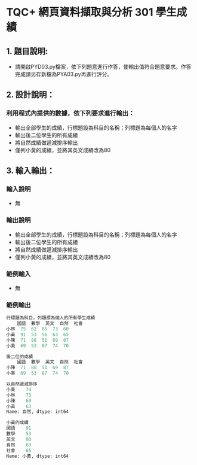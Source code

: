 # TQC+ 網頁資料擷取與分析 301 學生成績

## 1. 題目說明:
- 請開啟PYD03.py檔案，依下列題意進行作答，使輸出值符合題意要求。作答完成請另存新檔為PYA03.py再進行評分。

## 2. 設計說明：
### 利用程式內提供的數據，依下列要求進行輸出：

- 輸出全部學生的成績，行標題設為科目的名稱；列標題為每個人的名字
- 輸出後二位學生的所有成績
- 將自然成績做遞減排序輸出
- 僅列小黃的成績，並將其英文成績改為80

## 3. 輸入輸出：
### 輸入說明
- 無

### 輸出說明
- 輸出全部學生的成績，行標題設為科目的名稱；列標題為每個人的名字
- 輸出後二位學生的所有成績
- 將自然成績做遞減排序輸出
- 僅列小黃的成績，並將其英文成績改為80
### 範例輸入
- 無

### 範例輸出
```python
行標題為科目，列題標為個人的所有學生成績
    國語  數學  英文  自然  社會
小林  75  62  85  73  60
小黃  91  53  56  63  65
小陳  71  88  51  69  87
小美  69  53  87  74  70

後二位的成績
    國語  數學  英文  自然  社會
小陳  71  88  51  69  87
小美  69  53  87  74  70

以自然遞減排序
小美    74
小林    73
小陳    69
小黃    63
Name: 自然, dtype: int64

小黃的成績
國語    91
數學    53
英文    80
自然    63
社會    65
Name: 小黃, dtype: int64
```

